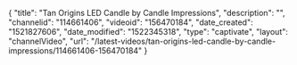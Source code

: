 {
    "title": "Tan Origins LED Candle by Candle Impressions",
    "description": "",
    "channelid": "114661406",
    "videoid": "156470184",
    "date_created": "1521827606",
    "date_modified": "1522345318",
    "type": "captivate",
    "layout": "channelVideo",
    "url": "\/latest-videos\/tan-origins-led-candle-by-candle-impressions\/114661406-156470184"
}
